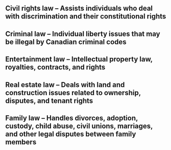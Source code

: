 ## Civil rights law – Assists individuals who deal with discrimination and their constitutional rights

## Criminal law – Individual liberty issues that may be illegal by Canadian criminal codes

## Entertainment law – Intellectual property law, royalties, contracts, and rights

## Real estate law – Deals with land and construction issues related to ownership, disputes, and tenant rights

## Family law – Handles divorces, adoption, custody, child abuse, civil unions, marriages, and other legal disputes between family members